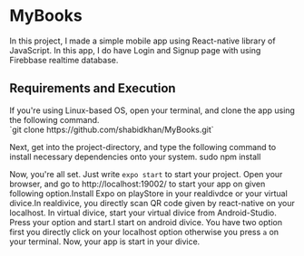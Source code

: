 # MyBooks

In this project, I made a simple mobile app using React-native library of JavaScript. In this app, I do have Login and Signup page with using Firebbase realtime database.

<h2>Requirements and Execution</h2>
If you're using Linux-based OS, open your terminal, and clone the app using the following command. <br>
`git clone https://github.com/shabidkhan/MyBooks.git`
<br>

Next, get into the project-directory, and type the following command to install necessary dependencies onto your system.
sudo npm install

Now, you're all set. Just write `expo start` to start your project.
Open your browser, and go to http://localhost:19002/ to start your app on given following option.Install Expo on  playStore in your realdivdce or your virtual divice.In realdivice, you directly scan QR code given by react-native on your localhost. In virtual divice, start  your virtual divice from Android-Studio. 
Press your option and start.I start on android divice. You have two option first you directly click on your localhost option otherwise you press `a` on your terminal. 
Now, your app is start in your divice. 
